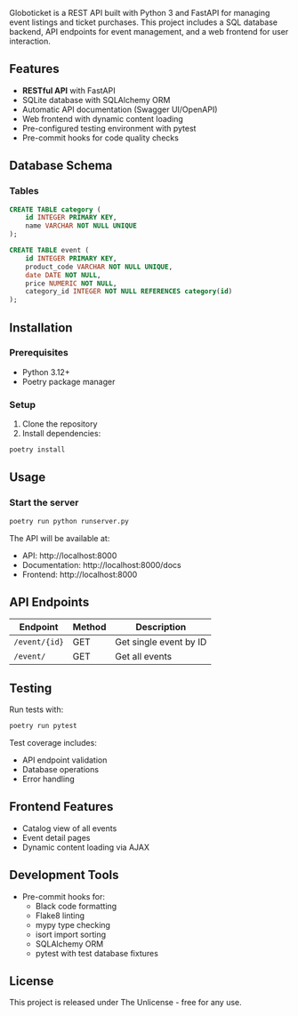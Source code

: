Globoticket is a REST API built with Python 3 and FastAPI for managing event listings and ticket purchases. This project includes a SQL database backend, API endpoints for event management, and a web frontend for user interaction.

## Features

- **RESTful API** with FastAPI
- SQLite database with SQLAlchemy ORM
- Automatic API documentation (Swagger UI/OpenAPI)
- Web frontend with dynamic content loading
- Pre-configured testing environment with pytest
- Pre-commit hooks for code quality checks

## Database Schema

### Tables
```sql
CREATE TABLE category (
    id INTEGER PRIMARY KEY,
    name VARCHAR NOT NULL UNIQUE
);

CREATE TABLE event (
    id INTEGER PRIMARY KEY,
    product_code VARCHAR NOT NULL UNIQUE,
    date DATE NOT NULL,
    price NUMERIC NOT NULL,
    category_id INTEGER NOT NULL REFERENCES category(id)
);
```

## Installation

### Prerequisites

- Python 3.12+
- Poetry package manager

### Setup

1) Clone the repository
2) Install dependencies:

```bash
poetry install
```

## Usage

### Start the server

```bash
poetry run python runserver.py
```

The API will be available at:

- API: http://localhost:8000
- Documentation: http://localhost:8000/docs
- Frontend: http://localhost:8000

## API Endpoints

| Endpoint      | Method | Description            |
| ------------- | ------ | ---------------------- |
| `/event/{id}` | GET    | Get single event by ID |
| `/event/`     | GET    | Get all events         |

## Testing

Run tests with:
```bash
poetry run pytest
```
Test coverage includes:

- API endpoint validation
- Database operations
- Error handling

## Frontend Features

- Catalog view of all events
- Event detail pages
- Dynamic content loading via AJAX

## Development Tools

- Pre-commit hooks for:
  - Black code formatting
  - Flake8 linting
  - mypy type checking
  - isort import sorting
  - SQLAlchemy ORM
  - pytest with test database fixtures

## License

This project is released under The Unlicense - free for any use.